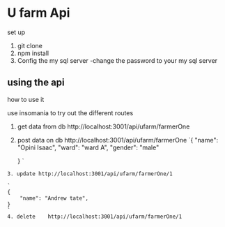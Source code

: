# U farm Api
  set up

  1. git clone
  2. npm install
  3. Config the my sql server
     -change the password to your my sql server
  ## using the api 

   how to use it 
   
   use insomania to try out the different routes 

   1. get data from db http://localhost:3001/api/ufarm/farmerOne
   
   2. post data on db http://localhost:3001/api/ufarm/farmerOne
        `{
        "name": "Opini Isaac",
        "ward": "ward A",
            "gender": "male"

        } `

    3. update http://localhost:3001/api/ufarm/farmerOne/1

    `
    {
        "name": "Andrew tate",
    }
    `
    4. delete    http://localhost:3001/api/ufarm/farmerOne/1
